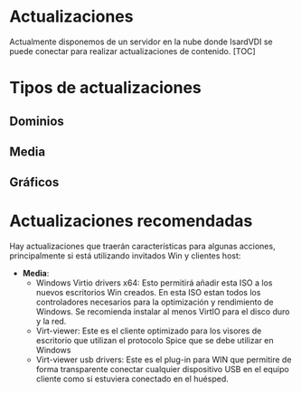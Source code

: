 <h1>Actualizaciones</h1>

Actualmente disponemos de un servidor en la nube donde IsardVDI se puede conectar para realizar actualizaciones de contenido.
[TOC]

# Tipos de actualizaciones

## Dominios

## Media

## Gráficos

# Actualizaciones recomendadas

Hay actualizaciones que traerán características para algunas acciones, principalmente si está utilizando  invitados Win y clientes host:

- **Media**:
  - Windows Virtio drivers x64: Esto permitirá añadir esta ISO a los nuevos escritorios Win creados. En esta ISO estan todos los controladores necesarios para la optimización y rendimiento de Windows. Se recomienda instalar al menos VirtIO para el disco duro y la red.
  - Virt-viewer: Este es el cliente optimizado para los visores de escritorio que utilizan el protocolo Spice que se debe utilizar en Windows
  - Virt-viewer usb drivers: Este es el plug-in para WIN que permitire de forma transparente conectar cualquier dispositivo USB en el equipo cliente como si estuviera conectado en el huésped.